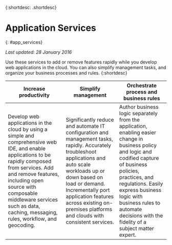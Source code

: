 {:shortdesc: .shortdesc} 

# Application Services
{: #app_services}

*Last updated: 28 January 2016*

Use these services to add or remove features rapidly while you develop web applications in the cloud. You can also simplify management tasks, and organize your business processes and rules. 
{:shortdesc}


Increase productivity | Simplify management | Orchestrate process and business rules
--- | --- | ---
Develop web applications in the cloud by using a simple and comprehensive web IDE, and enable applications to be rapidly composed from services. Add and remove features, including open source with composable middleware services such as data, caching, messaging, rules, workflow, and geocoding. | Significantly reduce and automate IT configuration and management tasks, rapidly. Accurately troubleshoot applications and auto scale workloads up or down based on load or demand. Incrementally port application features across existing on-premises platforms and clouds with consistent services. | Author business logic separately from the application, enabling easier change in business policy and logic and codified capture of business policies, practices, and regulations. Easily express business logic with business rules to automate decisions with the fidelity of a subject matter expert.
